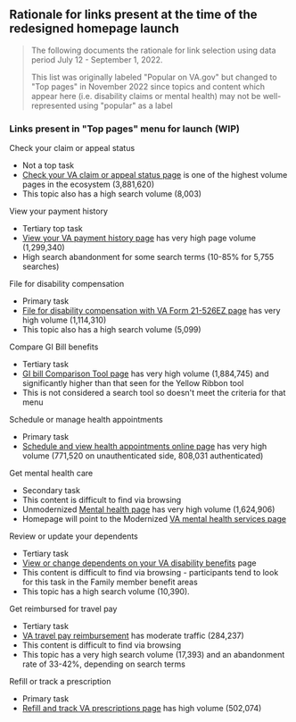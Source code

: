 ## Rationale for links present at the time of the redesigned homepage launch 

> The following documents the rationale for link selection using data period July 12 - September 1, 2022.
> 
> This list was originally labeled "Popular on VA.gov" but changed to "Top pages" in November 2022 since topics and content which appear here (i.e. disability claims or mental health) may not be well-represented using "popular" as a label

### Links present in "Top pages" menu for launch (WIP) 

Check your claim or appeal status
- Not a top task
- [Check your VA claim or appeal status page](https://www.va.gov/claim-or-appeal-status) is one of the highest volume pages in the ecosystem (3,881,620)
- This topic also has a high search volume (8,003) 

View your payment history
- Tertiary top task
- [View your VA payment history page](https://www.va.gov/va-payment-history/) has very high page volume (1,299,340)
- High search abandonment for some search terms (10-85% for 5,755 searches)

File for disability compensation 
- Primary task
- [File for disability compensation with VA Form 21-526EZ page](https://www.va.gov/disability/file-disability-claim-form-21-526ez/introduction) has very high volume (1,114,310)
- This topic also has a high search volume (5,099) 

Compare GI Bill benefits
- Tertiary task
- [GI bill Comparison Tool page](https://www.va.gov/education/gi-bill-comparison-tool) has very high volume (1,884,745) and significantly higher than that seen for the Yellow Ribbon tool
- This is not considered a search tool so doesn't meet the criteria for that menu

Schedule or manage health appointments
- Primary task
- [Schedule and view health appointments online page](https://www.va.gov/health-care/schedule-view-va-appointments) has very high volume (771,520 on unauthenticated side, 808,031 authenticated) 

Get mental health care
- Secondary task
- This content is difficult to find via browsing
- Unmodernized [Mental health page](https://www.mentalhealth.va.gov/) has very high volume (1,624,906)
- Homepage will point to the Modernized [VA mental health services page](https://www.va.gov/health-care/health-needs-conditions/mental-health/)

Review or update your dependents
- Tertiary task
- [View or change dependents on your VA disability benefits](https://www.va.gov/view-change-dependents) page 
- This content is difficult to find via browsing - participants tend to look for this task in the Family member benefit areas
- This topic has a high search volume (10,390).

Get reimbursed for travel pay
- Tertiary task
- [VA travel pay reimbursement](https://www.va.gov/health-care/get-reimbursed-for-travel-pay/) has moderate traffic (284,237)
- This content is difficult to find via browsing
- This topic has a very high search volume (17,393) and an abandonment rate of 33-42%, depending on search terms

Refill or track a prescription
- Primary task
- [Refill and track VA prescriptions page](https://www.va.gov/health-care/refill-track-prescriptions) has high volume (502,074) 

